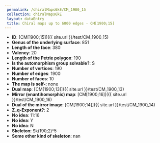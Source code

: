 ```yaml
--- 
 permalink: /chiralMaps6kE/CM_1900_15 
 collection: chiralMaps6kE
 layout: dataEntry
 title: Chiral maps up to 6000 edges - CM[1900;15]
---
```


- **ID**: [CM[1900;15]]({{ site.url }}/test/CM_1900_15)
- **Genus of the underlying surface**: 851
- **Length of the face**: 380
- **Valency**: 20
- **Length of the Petrie polygon**: 190
- **Is the automorphism group solvable?**: S
- **Number of vertices**: 190
- **Number of edges**: 1900
- **Number of faces**: 10
- **The map is self-**: none
- **Dual map**: [CM[1900;13]]({{ site.url }}/test/CM_1900_13)
- **Mirror (enantihomorphic) map**: [CM[1900;16]]({{ site.url }}/test/CM_1900_16)
- **Dual of the mirror image**: [CM[1900;14]]({{ site.url }}/test/CM_1900_14)
- **Z_q-Exponent?**: 2
- **No idea**:  11:16
- **No idea**: Y
- **No idea**: N
- **Skeleton**: Sk(190;2)^5
- **Some other kind of skeleton**: nan
